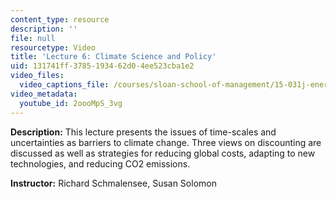 ```yaml
---
content_type: resource
description: ''
file: null
resourcetype: Video
title: 'Lecture 6: Climate Science and Policy'
uid: 131741ff-3785-1934-62d0-4ee523cba1e2
video_files:
  video_captions_file: /courses/sloan-school-of-management/15-031j-energy-decisions-markets-and-policies-spring-2012/video-lectures/lecture-6-climate-science-and-policy/2oooMpS_3vg.vtt
video_metadata:
  youtube_id: 2oooMpS_3vg
---
```


**Description:** This lecture presents the issues of time-scales and uncertainties as barriers to climate change. Three views on discounting are discussed as well as strategies for reducing global costs, adapting to new technologies, and reducing CO2 emissions.

**Instructor:** Richard Schmalensee, Susan Solomon